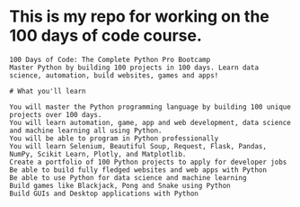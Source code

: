 # This is my repo for working on the 100 days of code course.

    100 Days of Code: The Complete Python Pro Bootcamp
    Master Python by building 100 projects in 100 days. Learn data science, automation, build websites, games and apps!
    
    # What you'll learn
    
    You will master the Python programming language by building 100 unique projects over 100 days.
    You will learn automation, game, app and web development, data science and machine learning all using Python.
    You will be able to program in Python professionally
    You will learn Selenium, Beautiful Soup, Request, Flask, Pandas, NumPy, Scikit Learn, Plotly, and Matplotlib.
    Create a portfolio of 100 Python projects to apply for developer jobs
    Be able to build fully fledged websites and web apps with Python
    Be able to use Python for data science and machine learning
    Build games like Blackjack, Pong and Snake using Python
    Build GUIs and Desktop applications with Python

